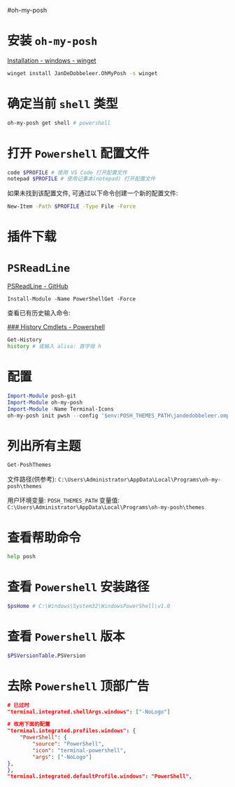 #oh-my-posh
# 安装 `oh-my-posh`

[Installation - windows - winget](https://ohmyposh.dev/docs/installation/windows#installation)

```bash
winget install JanDeDobbeleer.OhMyPosh -s winget
```

# 确定当前 `shell` 类型

```bash
oh-my-posh get shell # powershell
```

# 打开 `Powershell` 配置文件

```bash
code $PROFILE # 使用 VS Code 打开配置文件
notepad $PROFILE # 使用记事本(notepad) 打开配置文件
```

如果未找到该配置文件, 可通过以下命令创建一个新的配置文件:

```bash
New-Item -Path $PROFILE -Type File -Force
```

# 插件下载

# `PSReadLine`

[PSReadLine - GitHub](https://github.com/PowerShell/PSReadLine#install-from-powershellgallery-preferred)

```
Install-Module -Name PowerShellGet -Force
```

查看已有历史输入命令: 

[### History Cmdlets - Powershell](https://learn.microsoft.com/en-us/powershell/module/microsoft.powershell.core/about/about_history?view=powershell-7.3#history-cmdlets)

```bash
Get-History
history # 或输入 alisa: 首字母 h
```

# 配置

```powershell
Import-Module posh-git
Import-Module oh-my-posh
Import-Module -Name Terminal-Icons
oh-my-posh init pwsh --config '$env:POSH_THEMES_PATH\jandedobbeleer.omp.json' | Invoke-Expression
```

# 列出所有主题

```bash
Get-PoshThemes
```

文件路径(供参考): `C:\Users\Administrator\AppData\Local\Programs\oh-my-posh\themes`

用户环境变量: `POSH_THEMES_PATH`
变量值: `C:\Users\Administrator\AppData\Local\Programs\oh-my-posh\themes`

# 查看帮助命令

```bash
help posh
```

# 查看 `Powershell` 安装路径

```bash
$psHome # C:\Windows\System32\WindowsPowerShell\v1.0
```

# 查看 `Powershell` 版本

```bash
$PSVersionTable.PSVersion
```

# 去除 `Powershell` 顶部广告

```json
# 已过时
"terminal.integrated.shellArgs.windows": ["-NoLogo"]

# 改用下面的配置
"terminal.integrated.profiles.windows": {
	"PowerShell": {
		"source": "PowerShell",
		"icon": "terminal-powershell",
		"args": ["-NoLogo"]
},
},
"terminal.integrated.defaultProfile.windows": "PowerShell",
```